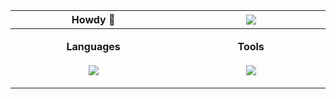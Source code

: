 <!-- prettier-ignore. extra Lanyard code if wanted: &waveColor=7289DA&waveSpotifyColor=7289DA -->
 <table>
  <thead>
   <tr>
      <th width="500px">
       <b>Howdy 👋</b>
    </th>
      <th width="500px">
       <img src="https://lanyard.kyrie25.me/api/217414221728710656?hideStatus=true&bg=0D1117&waveColor=0D1117&waveSpotifyColor=0D1117&gradient=38ef7d-11998e-38ef7d&imgStyle=square" />
    </th>
    </tr> 
  </thead> 
  <tbody>
  <tr width="600px">
<td width="500px">
  <p align="center">
 <b>Languages</b>
   <br>
   <br>
    <a href="https://skillicons.dev">
      <img src="https://skillicons.dev/icons?i=bash,nodejs,java,lua,python,js,html,css&theme=dark&perline=6"/>
  </a>
</p>
</td>
<td width="500px">
 <p align="center">
  <b>Tools</b>
   <br>
   <br>
    <a href="https://skillicons.dev">
      <img src="https://skillicons.dev/icons?i=linux,vscode,github,replit,stackoverflow,jenkins,atom,discord,mongodb&theme=dark&perline=6" />
  </a>
</p>
</td>
</tr>

  </tbody>
</table>
